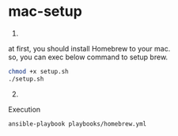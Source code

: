 # mac-setup

1. 
at first, you should install Homebrew to your mac.  
so, you can exec below command to setup brew.

``` bash
chmod +x setup.sh
./setup.sh
```

2. 
Execution
``` bash
ansible-playbook playbooks/homebrew.yml
```